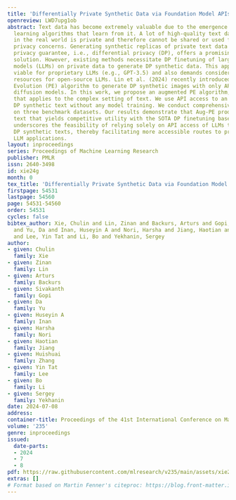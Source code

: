 ```yaml
---
title: 'Differentially Private Synthetic Data via Foundation Model APIs 2: Text'
openreview: LWD7upg1ob
abstract: Text data has become extremely valuable due to the emergence of machine
  learning algorithms that learn from it. A lot of high-quality text data generated
  in the real world is private and therefore cannot be shared or used freely due to
  privacy concerns. Generating synthetic replicas of private text data with a formal
  privacy guarantee, i.e., differential privacy (DP), offers a promising and scalable
  solution. However, existing methods necessitate DP finetuning of large language
  models (LLMs) on private data to generate DP synthetic data. This approach is not
  viable for proprietary LLMs (e.g., GPT-3.5) and also demands considerable computational
  resources for open-source LLMs. Lin et al. (2024) recently introduced the Private
  Evolution (PE) algorithm to generate DP synthetic images with only API access to
  diffusion models. In this work, we propose an augmented PE algorithm, named Aug-PE,
  that applies to the complex setting of text. We use API access to an LLM and generate
  DP synthetic text without any model training. We conduct comprehensive experiments
  on three benchmark datasets. Our results demonstrate that Aug-PE produces DP synthetic
  text that yields competitive utility with the SOTA DP finetuning baselines. This
  underscores the feasibility of relying solely on API access of LLMs to produce high-quality
  DP synthetic texts, thereby facilitating more accessible routes to privacy-preserving
  LLM applications.
layout: inproceedings
series: Proceedings of Machine Learning Research
publisher: PMLR
issn: 2640-3498
id: xie24g
month: 0
tex_title: 'Differentially Private Synthetic Data via Foundation Model {API}s 2: Text'
firstpage: 54531
lastpage: 54560
page: 54531-54560
order: 54531
cycles: false
bibtex_author: Xie, Chulin and Lin, Zinan and Backurs, Arturs and Gopi, Sivakanth
  and Yu, Da and Inan, Huseyin A and Nori, Harsha and Jiang, Haotian and Zhang, Huishuai
  and Lee, Yin Tat and Li, Bo and Yekhanin, Sergey
author:
- given: Chulin
  family: Xie
- given: Zinan
  family: Lin
- given: Arturs
  family: Backurs
- given: Sivakanth
  family: Gopi
- given: Da
  family: Yu
- given: Huseyin A
  family: Inan
- given: Harsha
  family: Nori
- given: Haotian
  family: Jiang
- given: Huishuai
  family: Zhang
- given: Yin Tat
  family: Lee
- given: Bo
  family: Li
- given: Sergey
  family: Yekhanin
date: 2024-07-08
address:
container-title: Proceedings of the 41st International Conference on Machine Learning
volume: '235'
genre: inproceedings
issued:
  date-parts:
  - 2024
  - 7
  - 8
pdf: https://raw.githubusercontent.com/mlresearch/v235/main/assets/xie24g/xie24g.pdf
extras: []
# Format based on Martin Fenner's citeproc: https://blog.front-matter.io/posts/citeproc-yaml-for-bibliographies/
---
```

